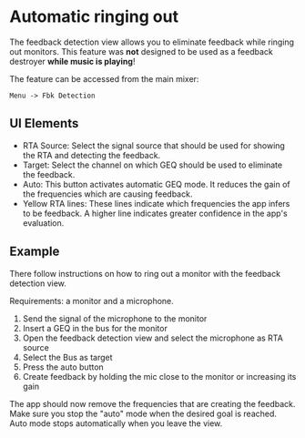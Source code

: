 # Automatic ringing out

The feedback detection view allows you to eliminate feedback while ringing out monitors.
This feature was **not** designed to be used as a feedback destroyer **while music is playing**!

The feature can be accessed from the main mixer:

```
Menu -> Fbk Detection
```

## UI Elements

- RTA Source: Select the signal source that should be used for showing the RTA and detecting the feedback.
- Target: Select the channel on which GEQ should be used to eliminate the feedback.
- Auto: This button activates automatic GEQ mode. It reduces the gain of the frequencies which are causing feedback.
- Yellow RTA lines: These lines indicate which frequencies the app infers to be feedback. A higher line indicates
  greater confidence in the app's evaluation.

## Example

There follow instructions on how to ring out a monitor with the feedback detection view.

Requirements: a monitor and a microphone.

1. Send the signal of the microphone to the monitor
2. Insert a GEQ in the bus for the monitor
3. Open the feedback detection view and select the microphone as RTA source
4. Select the Bus as target
5. Press the auto button
6. Create feedback by holding the mic close to the monitor or increasing its gain

The app should now remove the frequencies that are creating the feedback.
Make sure you stop the "auto" mode when the desired goal is reached.
Auto mode stops automatically when you leave the view.